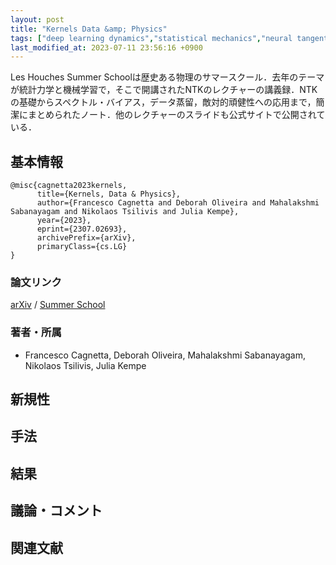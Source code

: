 ```yaml
---
layout: post
title: "Kernels Data &amp; Physics"
tags: ["deep learning dynamics","statistical mechanics","neural tangent kernel"]
last_modified_at: 2023-07-11 23:56:16 +0900
---
```


Les Houches Summer Schoolは歴史ある物理のサマースクール．去年のテーマが統計力学と機械学習で，そこで開講されたNTKのレクチャーの講義録．NTKの基礎からスペクトル・バイアス，データ蒸留，敵対的頑健性への応用まで，簡潔にまとめられたノート．他のレクチャーのスライドも公式サイトで公開されている．

## 基本情報

```
@misc{cagnetta2023kernels,
      title={Kernels, Data & Physics}, 
      author={Francesco Cagnetta and Deborah Oliveira and Mahalakshmi Sabanayagam and Nikolaos Tsilivis and Julia Kempe},
      year={2023},
      eprint={2307.02693},
      archivePrefix={arXiv},
      primaryClass={cs.LG}
}
```

### 論文リンク

[arXiv](https://arxiv.org/abs/2307.02693) / [Summer School](https://leshouches2022.github.io/)

### 著者・所属

* Francesco Cagnetta, Deborah Oliveira, Mahalakshmi Sabanayagam, Nikolaos Tsilivis, Julia Kempe

## 新規性

## 手法

## 結果

## 議論・コメント

## 関連文献
